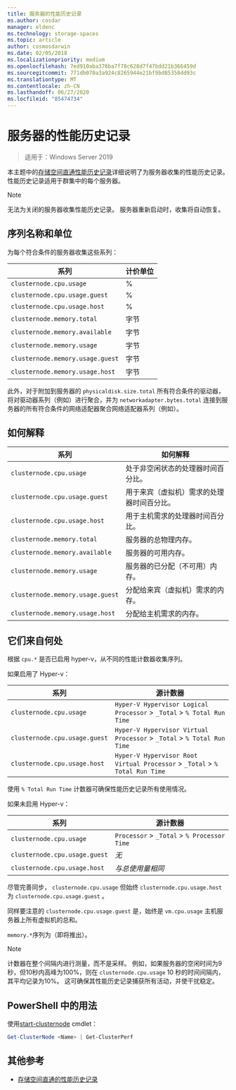 ```yaml
---
title: 服务器的性能历史记录
ms.author: cosdar
manager: eldenc
ms.technology: storage-spaces
ms.topic: article
author: cosmosdarwin
ms.date: 02/05/2018
ms.localizationpriority: medium
ms.openlocfilehash: 7ed910aba376ba7f78c628d7f47bdd21b366459d
ms.sourcegitcommit: 771db070a3a924c8265944e21bf9bd85350dd93c
ms.translationtype: MT
ms.contentlocale: zh-CN
ms.lasthandoff: 06/27/2020
ms.locfileid: "85474734"
---
```

# <a name="performance-history-for-servers"></a>服务器的性能历史记录

> 适用于：Windows Server 2019

本主题中的[存储空间直通性能历史记录](performance-history.md)详细说明了为服务器收集的性能历史记录。 性能历史记录适用于群集中的每个服务器。

   > [!NOTE]
   > 无法为关闭的服务器收集性能历史记录。 服务器重新启动时，收集将自动恢复。

## <a name="series-names-and-units"></a>序列名称和单位

为每个符合条件的服务器收集这些系列：

| 系列                           | 计价单位    |
|----------------------------------|---------|
| `clusternode.cpu.usage`          | % |
| `clusternode.cpu.usage.guest`    | % |
| `clusternode.cpu.usage.host`     | % |
| `clusternode.memory.total`       | 字节   |
| `clusternode.memory.available`   | 字节   |
| `clusternode.memory.usage`       | 字节   |
| `clusternode.memory.usage.guest` | 字节   |
| `clusternode.memory.usage.host`  | 字节   |

此外，对于附加到服务器的 `physicaldisk.size.total` 所有符合条件的驱动器，将对驱动器系列（例如）进行聚合，并为 `networkadapter.bytes.total` 连接到服务器的所有符合条件的网络适配器聚合网络适配器系列（例如）。

## <a name="how-to-interpret"></a>如何解释

| 系列                           | 如何解释                                                      |
|----------------------------------|-----------------------------------------------------------------------|
| `clusternode.cpu.usage`          | 处于非空闲状态的处理器时间百分比。                        |
| `clusternode.cpu.usage.guest`    | 用于来宾（虚拟机）需求的处理器时间百分比。 |
| `clusternode.cpu.usage.host`     | 用于主机需求的处理器时间百分比。                    |
| `clusternode.memory.total`       | 服务器的总物理内存。                              |
| `clusternode.memory.available`   | 服务器的可用内存。                                   |
| `clusternode.memory.usage`       | 服务器的已分配（不可用）内存。                   |
| `clusternode.memory.usage.guest` | 分配给来宾（虚拟机）需求的内存。               |
| `clusternode.memory.usage.host`  | 分配给主机需求的内存。                                  |

## <a name="where-they-come-from"></a>它们来自何处

根据 `cpu.*` 是否已启用 hyper-v，从不同的性能计数器收集序列。

如果启用了 Hyper-v：

| 系列                           | 源计数器 |
|----------------------------------|----------------|
| `clusternode.cpu.usage`          | `Hyper-V Hypervisor Logical Processor` > `_Total` > `% Total Run Time`      |
| `clusternode.cpu.usage.guest`    | `Hyper-V Hypervisor Virtual Processor` > `_Total` > `% Total Run Time`      |
| `clusternode.cpu.usage.host`     | `Hyper-V Hypervisor Root Virtual Processor` > `_Total` > `% Total Run Time` |

使用 `% Total Run Time` 计数器可确保性能历史记录所有使用情况。

如果未启用 Hyper-v：

| 系列                           | 源计数器 |
|----------------------------------|----------------|
| `clusternode.cpu.usage`          | `Processor` > `_Total` > `% Processor Time` |
| `clusternode.cpu.usage.guest`    | *无* |
| `clusternode.cpu.usage.host`     | *与总使用量相同* |

尽管完善同步， `clusternode.cpu.usage` 但始终 `clusternode.cpu.usage.host` 为 `clusternode.cpu.usage.guest` 。

同样要注意的 `clusternode.cpu.usage.guest` 是，始终是 `vm.cpu.usage` 主机服务器上所有虚拟机的总和。

`memory.*`序列为（即将推出）。

  > [!NOTE]
  > 计数器在整个间隔内进行测量，而不是采样。 例如，如果服务器的空闲时间为9秒，但10秒内高峰为100%，则在 `clusternode.cpu.usage` 10 秒的时间间隔内，其平均记录为10%。 这可确保其性能历史记录捕获所有活动，并使干扰稳定。

## <a name="usage-in-powershell"></a>PowerShell 中的用法

使用[start-clusternode](https://docs.microsoft.com/powershell/module/failoverclusters/get-clusternode) cmdlet：

```PowerShell
Get-ClusterNode <Name> | Get-ClusterPerf
```

## <a name="additional-references"></a>其他参考

- [存储空间直通的性能历史记录](performance-history.md)
